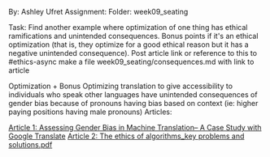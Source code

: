 

By: Ashley Ufret
Assignment: Folder: week09_seating

Task: Find another example where optimization of one thing has ethical ramifications and unintended consequences. Bonus points if it's an ethical optimization (that is, they optimize for a good ethical reason but it has a negative unintended consequence). Post article link or reference to this to #ethics-async
make a file week09_seating/consequences.md with link to article

Optimization + Bonus
Optimizing translation to give accessibility to individuals who speak other languages have unintended consequences of gender bias because of pronouns having bias based on context (ie: higher paying positions having male pronouns)
Articles: 


[Article 1: Assessing Gender Bias in Machine Translation– A Case Study with Google Translate](https://drive.google.com/file/d/1bnsiq7WczXceS0Jznmpi0EOTPASIRwEU/view?usp=sharing)
[Article 2: The ethics of algorithms_key problems and solutions.pdf]([https://support.west-wind.com](https://drive.google.com/file/d/1vCp6f2mL4_IaDtGQpkDe8LrcW5hACjzE/view?usp=sharing))
